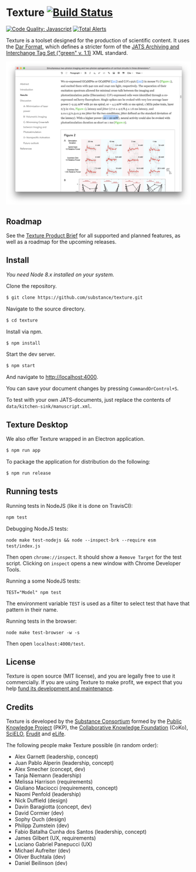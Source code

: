 # Texture [![Build Status](https://travis-ci.org/substance/texture.svg?branch=master)](https://travis-ci.org/substance/texture)
[![Code Quality: Javascript](https://img.shields.io/lgtm/grade/javascript/g/substance/texture.svg?logo=lgtm&logoWidth=18)](https://lgtm.com/projects/g/substance/texture/context:javascript)
[![Total Alerts](https://img.shields.io/lgtm/alerts/g/substance/texture.svg?logo=lgtm&logoWidth=18)](https://lgtm.com/projects/g/substance/texture/alerts)

Texture is a toolset designed for the production of scientific content. It uses the [Dar Format](http://github.com/substance/dar), which defines a stricter form of the [JATS Archiving and Interchange Tag Set ("green" v. 1.1)](https://jats.nlm.nih.gov/archiving/1.1/) XML standard.

![Texture User Interface](texture.png)


## Roadmap

See the [Texture Product Brief](https://docs.google.com/document/d/1ZOjKrQZOndU9G12bVaXmFt56aWRW4kJSDjaMjcxSHSc/edit?usp=sharing) for all supported and planned features, as well as a roadmap for the upcoming releases.

## Install

*You need Node 8.x installed on your system.*

Clone the repository.

```bash
$ git clone https://github.com/substance/texture.git
```

Navigate to the source directory.

```bash
$ cd texture
```

Install via npm.

```bash
$ npm install
```

Start the dev server.

```bash
$ npm start
```

And navigate to [http://localhost:4000](http://localhost:4000/?archive=kitchen-sink&storage=fs).

You can save your document changes by pressing `CommandOrControl+S`.

To test with your own JATS-documents, just replace the contents of `data/kitchen-sink/manuscript.xml`.

## Texture Desktop

We also offer Texture wrapped in an Electron application.

```bash
$ npm run app
```

To package the application for distribution do the following:

```bash
$ npm run release
```

## Running tests

Running tests in NodeJS (like it is done on TravisCI):

```bash
npm test
```

Debugging NodeJS tests:

```
node make test-nodejs && node --inspect-brk --require esm test/index.js
```
Then open `chrome://inspect`. It should show a `Remove Target` for the test script. Clicking on `inspect` opens a new window with Chrome Developer Tools.

Running a some NodeJS tests:

```
TEST="Model" npm test
```

The environment variable `TEST` is used as a filter to select test that have that pattern in their name.


Running tests in the browser:
```
node make test-browser -w -s
```
Then open `localhost:4000/test`.

## License

Texture is open source (MIT license), and you are legally free to use it commercially. If you are using Texture to make profit, we expect that you help [fund its development and maintenance](http://substance.io/consortium/).

## Credits

Texture is developed by the [Substance Consortium](http://substance.io/consortium/) formed by the [Public Knowledge Project](https://pkp.sfu.ca/2016/04/27/substance-consortium/) (PKP), the [Collaborative Knowledge Foundation](http://coko.foundation/blog.html#substance_consortium) (CoKo), [SciELO](http://www.scielo.org/),  [Érudit](https://apropos.erudit.org/fr/creation-dun-consortium-autour-de-substance/) and [eLife](https://elifesciences.org/).

The following people make Texture possible (in random order):

- Alex Garnett (leadership, concept)
- Juan Pablo Alperin (leadership, concept)
- Alex Smecher (concept, dev)
- Tanja Niemann (leadership)
- Melissa Harrison (requirements)
- Giuliano Maciocci (requirements, concept)
- Naomi Penfold (leadership)
- Nick Duffield (design)
- Davin Baragiotta (concept, dev)
- David Cormier (dev)
- Sophy Ouch (design)
- Philipp Zumstein (dev)
- Fabio Batalha Cunha dos Santos (leadership, concept)
- James Gilbert (UX, requirements)
- Luciano Gabriel Panepucci (UX)
- Michael Aufreiter (dev)
- Oliver Buchtala (dev)
- Daniel Beilinson (dev)
